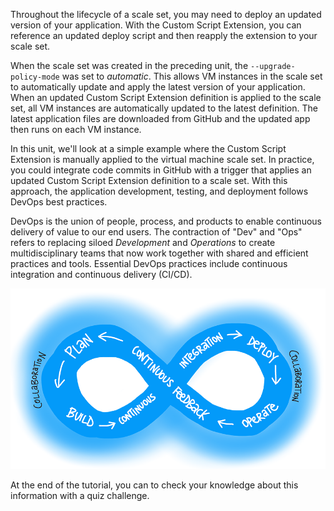 Throughout the lifecycle of a scale set, you may need to deploy an updated version of your application. With the Custom Script Extension, you can reference an updated deploy script and then reapply the extension to your scale set.

When the scale set was created in the preceding unit, the `--upgrade-policy-mode` was set to *automatic*. This allows VM instances in the scale set to automatically update and apply the latest version of your application. When an updated Custom Script Extension definition is applied to the scale set, all VM instances are automatically updated to the latest definition. The latest application files are downloaded from GitHub and the updated app then runs on each VM instance.

In this unit, we'll look at a simple example where the Custom Script Extension is manually applied to the virtual machine scale set. In practice, you could integrate code commits in GitHub with a trigger that applies an updated Custom Script Extension definition to a scale set. With this approach, the application development, testing, and deployment follows DevOps best practices.

DevOps is the union of people, process, and products to enable continuous delivery of value to our end users. The contraction of "Dev" and "Ops" refers to replacing siloed *Development* and *Operations* to create multidisciplinary teams that now work together with shared and efficient practices and tools. Essential DevOps practices include continuous integration and continuous delivery (CI/CD).

![Overview of DevOps lifecycle](../../media/deploy-custom-vmss-app/devops-overview.png)

At the end of the tutorial, you can to check your knowledge about this information with a quiz challenge.
